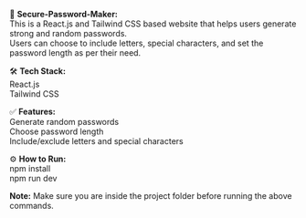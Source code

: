🔐 **Secure-Password-Maker:**  
This is a React.js and Tailwind CSS based website that helps users generate strong and random passwords.  
Users can choose to include letters, special characters, and set the password length as per their need.  

🛠 **Tech Stack:**  
React.js  
Tailwind CSS  

✅ **Features:**  
Generate random passwords  
Choose password length  
Include/exclude letters and special characters  

⚙️ **How to Run:**  
npm install  
npm run dev  


**Note:** Make sure you are inside the project folder before running the above commands.
